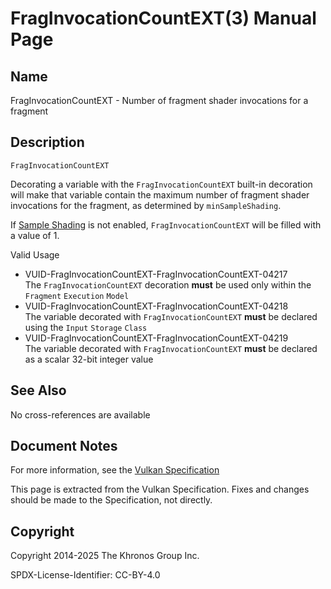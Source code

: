 # FragInvocationCountEXT(3) Manual Page

## Name

FragInvocationCountEXT - Number of fragment shader invocations for a fragment



## [](#_description)Description

`FragInvocationCountEXT`

Decorating a variable with the `FragInvocationCountEXT` built-in decoration will make that variable contain the maximum number of fragment shader invocations for the fragment, as determined by `minSampleShading`.

If [Sample Shading](https://registry.khronos.org/vulkan/specs/latest/html/vkspec.html#primsrast-sampleshading) is not enabled, `FragInvocationCountEXT` will be filled with a value of 1.

Valid Usage

- [](#VUID-FragInvocationCountEXT-FragInvocationCountEXT-04217)VUID-FragInvocationCountEXT-FragInvocationCountEXT-04217  
  The `FragInvocationCountEXT` decoration **must** be used only within the `Fragment` `Execution` `Model`
- [](#VUID-FragInvocationCountEXT-FragInvocationCountEXT-04218)VUID-FragInvocationCountEXT-FragInvocationCountEXT-04218  
  The variable decorated with `FragInvocationCountEXT` **must** be declared using the `Input` `Storage` `Class`
- [](#VUID-FragInvocationCountEXT-FragInvocationCountEXT-04219)VUID-FragInvocationCountEXT-FragInvocationCountEXT-04219  
  The variable decorated with `FragInvocationCountEXT` **must** be declared as a scalar 32-bit integer value

## [](#_see_also)See Also

No cross-references are available

## [](#_document_notes)Document Notes

For more information, see the [Vulkan Specification](https://registry.khronos.org/vulkan/specs/latest/html/vkspec.html#FragInvocationCountEXT)

This page is extracted from the Vulkan Specification. Fixes and changes should be made to the Specification, not directly.

## [](#_copyright)Copyright

Copyright 2014-2025 The Khronos Group Inc.

SPDX-License-Identifier: CC-BY-4.0